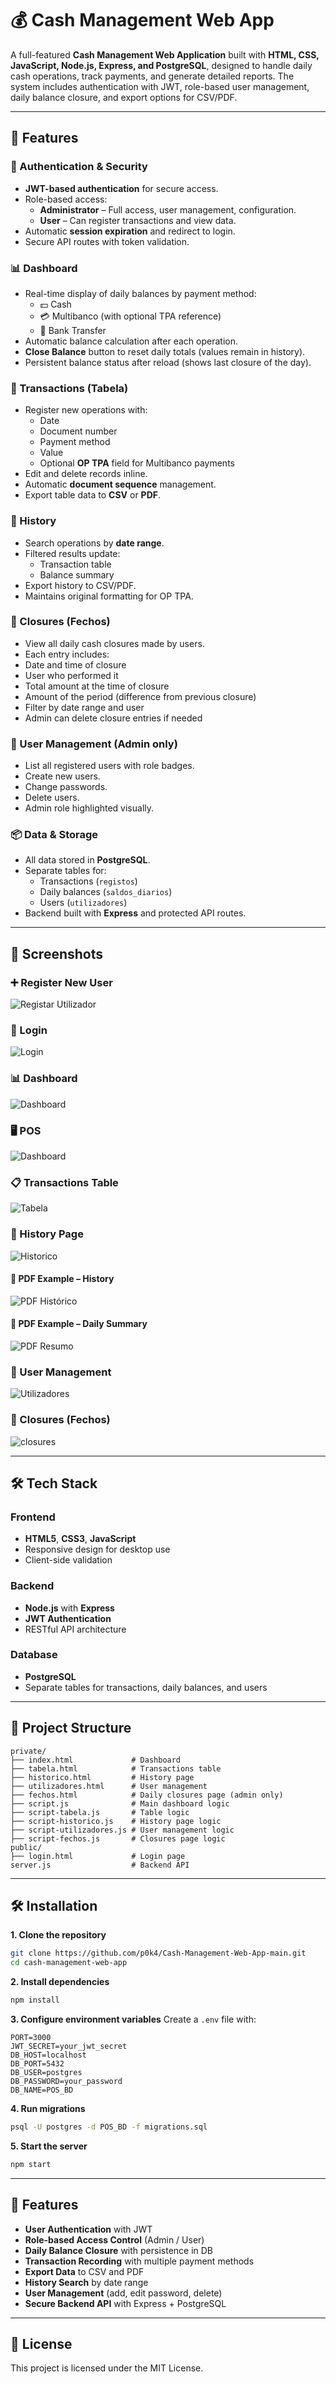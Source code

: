 # 💰 Cash Management Web App

A full-featured **Cash Management Web Application** built with **HTML, CSS, JavaScript, Node.js, Express, and PostgreSQL**, designed to handle daily cash operations, track payments, and generate detailed reports.
The system includes authentication with JWT, role-based user management, daily balance closure, and export options for CSV/PDF.

---

## 🚀 Features

### 🔐 Authentication & Security

- **JWT-based authentication** for secure access.
- Role-based access:
  - **Administrator** – Full access, user management, configuration.
  - **User** – Can register transactions and view data.
- Automatic **session expiration** and redirect to login.
- Secure API routes with token validation.

### 📊 Dashboard

- Real-time display of daily balances by payment method:
  - 💵 Cash
  - 💳 Multibanco (with optional TPA reference)
  - 🔄 Bank Transfer
- Automatic balance calculation after each operation.
- **Close Balance** button to reset daily totals (values remain in history).
- Persistent balance status after reload (shows last closure of the day).

### 🧾 Transactions (Tabela)

- Register new operations with:
  - Date
  - Document number
  - Payment method
  - Value
  - Optional **OP TPA** field for Multibanco payments
- Edit and delete records inline.
- Automatic **document sequence** management.
- Export table data to **CSV** or **PDF**.

### 📜 History

- Search operations by **date range**.
- Filtered results update:
  - Transaction table
  - Balance summary
- Export history to CSV/PDF.
- Maintains original formatting for OP TPA.

### 🧾 Closures (Fechos)

-	View all daily cash closures made by users.
-	Each entry includes:
-	Date and time of closure
-	User who performed it
-	Total amount at the time of closure
-	Amount of the period (difference from previous closure)
-	Filter by date range and user
-	Admin can delete closure entries if needed

### 👥 User Management (Admin only)

- List all registered users with role badges.
- Create new users.
- Change passwords.
- Delete users.
- Admin role highlighted visually.

### 📦 Data & Storage

- All data stored in **PostgreSQL**.
- Separate tables for:
  - Transactions (`registos`)
  - Daily balances (`saldos_diarios`)
  - Users (`utilizadores`)
- Backend built with **Express** and protected API routes.

---

## 📸 Screenshots

### ➕ Register New User

![Registar Utilizador](docs/images/registar_utilizador.png)

### 🔑 Login

![Login](./docs/images/login.png)

### 📊 Dashboard

![Dashboard](./docs/images/graf.png)


### 🖥️ POS

![Dashboard](./docs/images/dashboard.png)


### 📋 Transactions Table

![Tabela](docs/images/Tabela.png)

### 📜 History Page

![Historico](docs/images/Historico.png)

#### 📄 PDF Example – History

![PDF Histórico](docs/images/historico_movimentos_2025-08-09_1.png)

#### 📄 PDF Example – Daily Summary

![PDF Resumo](docs/images/resumo_caixa_2025-08-09_1.png)

### 👥 User Management

![Utilizadores](docs/images/Utilizadores.png)

### 🧮 Closures (Fechos)

![closures](docs/images/fechos.png)

---

## 🛠️ Tech Stack

### Frontend

- **HTML5**, **CSS3**, **JavaScript**
- Responsive design for desktop use
- Client-side validation

### Backend

- **Node.js** with **Express**
- **JWT Authentication**
- RESTful API architecture

### Database

- **PostgreSQL**
- Separate tables for transactions, daily balances, and users

---

## 📂 Project Structure

```
private/
├── index.html             # Dashboard
├── tabela.html            # Transactions table
├── historico.html         # History page
├── utilizadores.html      # User management
├── fechos.html            # Daily closures page (admin only)
├── script.js              # Main dashboard logic
├── script-tabela.js       # Table logic
├── script-historico.js    # History page logic
├── script-utilizadores.js # User management logic
├── script-fechos.js       # Closures page logic
public/
├── login.html             # Login page
server.js                  # Backend API
```

---

## 🛠 Installation

**1. Clone the repository**

```bash
git clone https://github.com/p0k4/Cash-Management-Web-App-main.git
cd cash-management-web-app
```

**2. Install dependencies**

```bash
npm install
```

**3. Configure environment variables**
Create a `.env` file with:

```plaintext
PORT=3000
JWT_SECRET=your_jwt_secret
DB_HOST=localhost
DB_PORT=5432
DB_USER=postgres
DB_PASSWORD=your_password
DB_NAME=POS_BD
```

**4. Run migrations**

```bash
psql -U postgres -d POS_BD -f migrations.sql
```

**5. Start the server**

```bash
npm start
```

---

## 🚀 Features

- **User Authentication** with JWT
- **Role-based Access Control** (Admin / User)
- **Daily Balance Closure** with persistence in DB
- **Transaction Recording** with multiple payment methods
- **Export Data** to CSV and PDF
- **History Search** by date range
- **User Management** (add, edit password, delete)
- **Secure Backend API** with Express + PostgreSQL

---

## 📜 License

This project is licensed under the MIT License.
